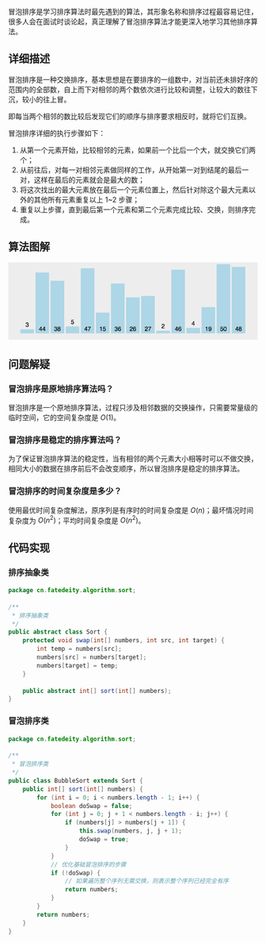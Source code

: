 
冒泡排序是学习排序算法时最先遇到的算法，其形象名称和排序过程最容易记住，很多人会在面试时谈论起，真正理解了冒泡排序算法才能更深入地学习其他排序算法。

<!--more-->

## 详细描述

冒泡排序是一种交换排序，基本思想是在要排序的一组数中，对当前还未排好序的范围内的全部数，自上而下对相邻的两个数依次进行比较和调整，让较大的数往下沉，较小的往上冒。

即每当两个相邻的数比较后发现它们的顺序与排序要求相反时，就将它们互换。

冒泡排序详细的执行步骤如下：

1. 从第一个元素开始，比较相邻的元素，如果前一个比后一个大，就交换它们两个；
2. 从前往后，对每一对相邻元素做同样的工作，从开始第一对到结尾的最后一对，这样在最后的元素就会是最大的数；
3. 将这次找出的最大元素放在最后一个元素位置上，然后针对除这个最大元素以外的其他所有元素重复以上 1~2 步骤；
4. 重复以上步骤，直到最后第一个元素和第二个元素完成比较、交换，则排序完成。

## 算法图解

![冒泡排序](assets/冒泡排序.gif)

## 问题解疑

### 冒泡排序是原地排序算法吗？

冒泡排序是一个原地排序算法，过程只涉及相邻数据的交换操作，只需要常量级的临时空间，它的空间复杂度是 $O(1)$。

### 冒泡排序是稳定的排序算法吗？

为了保证冒泡排序算法的稳定性，当有相邻的两个元素大小相等时可以不做交换，相同大小的数据在排序前后不会改变顺序，所以冒泡排序是稳定的排序算法。

### 冒泡排序的时间复杂度是多少？

使用最优时间复杂度解法，原序列是有序时的时间复杂度是 $O(n)$；最坏情况时间复杂度为 $O(n^2)$；平均时间复杂度是 $O(n^2)$。

## 代码实现

### 排序抽象类

```java
package cn.fatedeity.algorithm.sort;

/**
 * 排序抽象类
 */
public abstract class Sort {
    protected void swap(int[] numbers, int src, int target) {
        int temp = numbers[src];
        numbers[src] = numbers[target];
        numbers[target] = temp;
    }

    public abstract int[] sort(int[] numbers);
}
```

### 冒泡排序类

```java
package cn.fatedeity.algorithm.sort;

/**
 * 冒泡排序类
 */
public class BubbleSort extends Sort {
    public int[] sort(int[] numbers) {
        for (int i = 0; i < numbers.length - 1; i++) {
            boolean doSwap = false;
            for (int j = 0; j + 1 < numbers.length - i; j++) {
                if (numbers[j] > numbers[j + 1]) {
                    this.swap(numbers, j, j + 1);
                    doSwap = true;
                }
            }
            // 优化基础冒泡排序的步骤
            if (!doSwap) {
                // 如果遍历整个序列无需交换，则表示整个序列已经完全有序
                return numbers;
            }
        }
        return numbers;
    }
}
```

